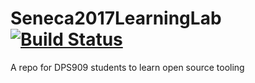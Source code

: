 # Seneca2017LearningLab [![Build Status](https://travis-ci.org/simon66/Seneca2017LearningLab.svg?branch=master)](https://travis-ci.org/simon66/Seneca2017LearningLab)
A repo for DPS909 students to learn open source tooling
